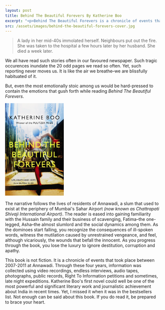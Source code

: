 ```yaml
---
layout: post
title: Behind The Beautiful Forevers By Katherine Boo
excerpt: "<p>Behind The Beautiful Forevers is a chronicle of events that took place between 2007-2011 at Annawadi, a slum that used to exist at the periphery of Mumbai's Sahar Airport</p>"
src: /assets/images/behind-the-beautiful-forevers-cover.jpg
---
```


> A lady in her mid-40s immolated herself. Neighbours put out the fire. She was taken to the hospital a few hours later by her husband. She died a week later.

We all have read such stories often in our favoured newspaper. Such tragic occurences inundate the 20 odd pages we read so often. Yet, such reporting never moves us. It is like the air we breathe–we are blissfully habituated of it.

But, even the most emotionally stoic among us would be hard-pressed to contain the emotions that gush forth while reading *Behind The Beautiful Forevers*.

<p><img src="/assets/images/behind-the-beautiful-forevers-cover.jpg" style="max-height: 300px;" class="img-responsive"
	title="Behind The Beautiful Forevers" alt="Behind The Beautiful Forevers - Cover"/></p>

The narrative follows the lives of residents of Annawadi, a slum that used to exist at the periphery of Mumbai's Sahar Airport *(now known as Chattrapati Shivaji International Airport)*. The reader is eased into gaining familiarity with the Hussain family and their business of scavenging, Fatima–the one-legged, Asha–the almost slumlord and the social dynamics among them. As the dominoes start falling, you recognize the consequences of ill-spoken words, witness the mutilation caused by unrestrained vengeance, and feel, although vicariously, the wounds that befall the innocent. As you progress through the book, you lose the luxury to ignore destitution, corruption and apathy.

This book is not fiction. It is a chronicle of events that took place between 2007-2011 at Annawadi. Through these four years, information was collected using video recordings, endless interviews, audio tapes, photographs, public records, Right To Information petitions and sometimes, late night expeditions. Katherine Boo's first novel could well be one of the most powerful and significant literary work and journalistic achievement about India in recent times. Yet, I missed it when it was in the bestsellers list. Not enough can be said about this book. If you do read it, be prepared to brace your heart.
